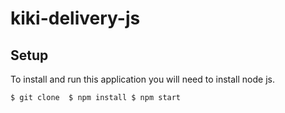 # kiki-delivery-js

## Setup
To install and run this application you will need to install node js.

`$ git clone 
$ npm install
$ npm start`
